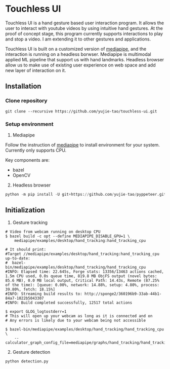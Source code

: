 # Touchless UI
Touchless UI is a hand gesture based user interaction program. It allows the user to interact with youtube videos by using intuitive hand gestures. At the proof of concept stage, this program currently supports interactions to play and stop a video. I am extending it to other gestures and applications.

Touchless UI is built on a customized version of [mediapipe](https://github.com/yujie-tao/mediapipe/), and the interaction is running on a headless borwser. Mediapipe is multimodal applied ML pipeline that support us with hand landmarks. Headless browser allow us to make use of existing user experience on web space and add new layer of interaction on it.

## Installation
### Clone repository
```
git clone --recursive https://github.com/yujie-tao/touchless-ui.git

```

### Setup environment

1. Mediapipe

Follow the instruction of [mediapipe](https://github.com/yujie-tao/mediapipe/blob/master/mediapipe/docs/install.md#installing-on-macos) to install environment for your system. Currently only supports CPU. 

Key components are:
* bazel
* OpenCV

2. Headless browser

```python
python -m pip install -U git+https://github.com/yujie-tao/pyppeteer.git

```

## Initialization
1. Gesture tracking

```
# Video from webcam running on desktop CPU
$ bazel build -c opt --define MEDIAPIPE_DISABLE_GPU=1 \
    mediapipe/examples/desktop/hand_tracking:hand_tracking_cpu

# It should print:
#Target //mediapipe/examples/desktop/hand_tracking:hand_tracking_cpu up-to-date:
#  bazel-bin/mediapipe/examples/desktop/hand_tracking/hand_tracking_cpu
#INFO: Elapsed time: 22.645s, Forge stats: 13356/13463 actions cached, 1.5m CPU used, 0.0s queue time, 819.8 MB ObjFS output (novel bytes: 85.6 MB), 0.0 MB local output, Critical Path: 14.43s, Remote (87.25% of the time): [queue: 0.00%, network: 14.88%, setup: 4.80%, process: 39.80%, fetch: 18.15%]
#INFO: Streaming build results to: http://sponge2/360196b9-33ab-44b1-84a7-1022b5043307
#INFO: Build completed successfully, 12517 total actions

$ export GLOG_logtostderr=1
# This will open up your webcam as long as it is connected and on
# Any errors is likely due to your webcam being not accessible

$ bazel-bin/mediapipe/examples/desktop/hand_tracking/hand_tracking_cpu \
    --calculator_graph_config_file=mediapipe/graphs/hand_tracking/hand_tracking_desktop_live.pbtxt
```


2. Gesture detection


```python
python detection.py

```
